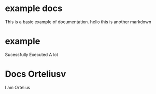 # example docs
This is a basic example of documentation.
hello this is another markdown 
# example
Sucessfully Executed A lot 

# Docs Orteliusv 
I  am Ortelius 